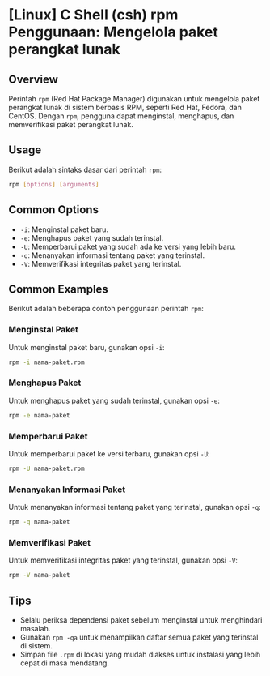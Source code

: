 # [Linux] C Shell (csh) rpm Penggunaan: Mengelola paket perangkat lunak

## Overview
Perintah `rpm` (Red Hat Package Manager) digunakan untuk mengelola paket perangkat lunak di sistem berbasis RPM, seperti Red Hat, Fedora, dan CentOS. Dengan `rpm`, pengguna dapat menginstal, menghapus, dan memverifikasi paket perangkat lunak.

## Usage
Berikut adalah sintaks dasar dari perintah `rpm`:

```bash
rpm [options] [arguments]
```

## Common Options
- `-i`: Menginstal paket baru.
- `-e`: Menghapus paket yang sudah terinstal.
- `-U`: Memperbarui paket yang sudah ada ke versi yang lebih baru.
- `-q`: Menanyakan informasi tentang paket yang terinstal.
- `-V`: Memverifikasi integritas paket yang terinstal.

## Common Examples
Berikut adalah beberapa contoh penggunaan perintah `rpm`:

### Menginstal Paket
Untuk menginstal paket baru, gunakan opsi `-i`:

```bash
rpm -i nama-paket.rpm
```

### Menghapus Paket
Untuk menghapus paket yang sudah terinstal, gunakan opsi `-e`:

```bash
rpm -e nama-paket
```

### Memperbarui Paket
Untuk memperbarui paket ke versi terbaru, gunakan opsi `-U`:

```bash
rpm -U nama-paket.rpm
```

### Menanyakan Informasi Paket
Untuk menanyakan informasi tentang paket yang terinstal, gunakan opsi `-q`:

```bash
rpm -q nama-paket
```

### Memverifikasi Paket
Untuk memverifikasi integritas paket yang terinstal, gunakan opsi `-V`:

```bash
rpm -V nama-paket
```

## Tips
- Selalu periksa dependensi paket sebelum menginstal untuk menghindari masalah.
- Gunakan `rpm -qa` untuk menampilkan daftar semua paket yang terinstal di sistem.
- Simpan file `.rpm` di lokasi yang mudah diakses untuk instalasi yang lebih cepat di masa mendatang.